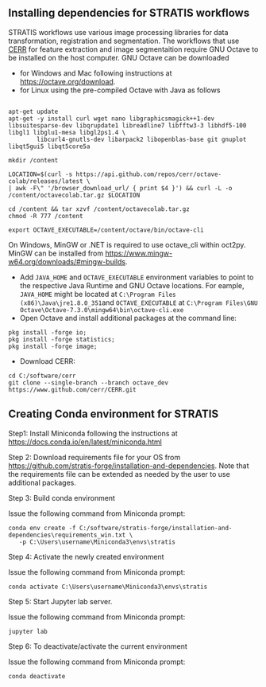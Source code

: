 ## Installing dependencies for STRATIS workflows

STRATIS workflows use various image processing libraries for data transformation, registration and segmentation. The workflows that use [CERR](https://www.github.com/cerr) for feature extraction and image segmentaition require GNU Octave to be installed on the host computer. GNU Octave can be downloaded

* for Windows and Mac following instructions at https://octave.org/download. 
* for Linux using the pre-compiled Octave with Java as follows
```

apt-get update
apt-get -y install curl wget nano libgraphicsmagick++1-dev libsuitesparse-dev libqrupdate1 libreadline7 libfftw3-3 libhdf5-100 libgl1 libglu1-mesa libgl2ps1.4 \
        libcurl4-gnutls-dev libarpack2 libopenblas-base git gnuplot libqt5gui5 libqt5core5a

mkdir /content

LOCATION=$(curl -s https://api.github.com/repos/cerr/octave-colab/releases/latest \
| awk -F\" '/browser_download_url/ { print $4 }') && curl -L -o /content/octavecolab.tar.gz $LOCATION
 
cd /content && tar xzvf /content/octavecolab.tar.gz
chmod -R 777 /content

export OCTAVE_EXECUTABLE=/content/octave/bin/octave-cli
```

On Windows, MinGW or .NET is required to use octave_cli within oct2py. MinGW can be installed from https://www.mingw-w64.org/downloads/#mingw-builds. 

* Add `JAVA_HOME` and `OCTAVE_EXECUTABLE` environment variables to point to the respective Java Runtime and GNU Octave locations. For eample, `JAVA_HOME` might be located at `C:\Program Files (x86)\Java\jre1.8.0_351`and `OCTAVE_EXECUTABLE` at `C:\Program Files\GNU Octave\Octave-7.3.0\mingw64\bin\octave-cli.exe`
* Open Octave and install additional packages at the command line:
```
pkg install -forge io;
pkg install -forge statistics; 
pkg install -forge image;
```
* Download CERR:
```
cd C:/software/cerr
git clone --single-branch --branch octave_dev https://www.github.com/cerr/CERR.git
```

## Creating Conda environment for STRATIS 

Step1: Install Miniconda following the instructions at https://docs.conda.io/en/latest/miniconda.html

Step 2: Download requirements file for your OS from https://github.com/stratis-forge/installation-and-dependencies. Note that the requirements file can be extended as needed by the user to use additional packages.

Step 3: Build conda environment 

Issue the following command from Miniconda prompt:
```
conda env create -f C:/software/stratis-forge/installation-and-dependencies\requirements_win.txt \
   -p C:\Users\username\Miniconda3\envs\stratis
```

Step 4: Activate the newly created environment

Issue the following command from Miniconda prompt:
```
conda activate C:\Users\username\Miniconda3\envs\stratis
```

Step 5: Start Jupyter lab server.

Issue the following command from Miniconda prompt:
```
jupyter lab
```

Step 6: To deactivate/activate the current environment

Issue the following command from Miniconda prompt:
```
conda deactivate
```
